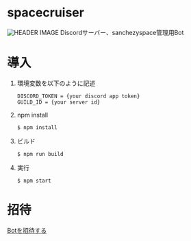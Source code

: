 # spacecruiser
![HEADER IMAGE](https://static.wikia.nocookie.net/rickandmorty/images/1/17/Ricks_ship.PNG/revision/latest?cb=20160108071357)
Discordサーバー、sanchezyspace管理用Bot

# 導入
1. 環境変数を以下のように記述
    ```
    DISCORD_TOKEN = {your discord app token}
    GUILD_ID = {your server id}
    ```
1. npm install
    ```
    $ npm install
    ```

2. ビルド
    ```
    $ npm run build
    ```
3. 実行
    ```
    $ npm start
    ```

# 招待
[Botを招待する](https://discord.com/api/oauth2/authorize?client_id=1116186393392193627&permissions=8&scope=bot)